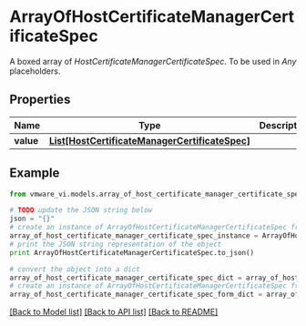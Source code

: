# ArrayOfHostCertificateManagerCertificateSpec

A boxed array of *HostCertificateManagerCertificateSpec*. To be used in *Any* placeholders. 

## Properties
Name | Type | Description | Notes
------------ | ------------- | ------------- | -------------
**value** | [**List[HostCertificateManagerCertificateSpec]**](HostCertificateManagerCertificateSpec.md) |  | 

## Example

```python
from vmware_vi.models.array_of_host_certificate_manager_certificate_spec import ArrayOfHostCertificateManagerCertificateSpec

# TODO update the JSON string below
json = "{}"
# create an instance of ArrayOfHostCertificateManagerCertificateSpec from a JSON string
array_of_host_certificate_manager_certificate_spec_instance = ArrayOfHostCertificateManagerCertificateSpec.from_json(json)
# print the JSON string representation of the object
print ArrayOfHostCertificateManagerCertificateSpec.to_json()

# convert the object into a dict
array_of_host_certificate_manager_certificate_spec_dict = array_of_host_certificate_manager_certificate_spec_instance.to_dict()
# create an instance of ArrayOfHostCertificateManagerCertificateSpec from a dict
array_of_host_certificate_manager_certificate_spec_form_dict = array_of_host_certificate_manager_certificate_spec.from_dict(array_of_host_certificate_manager_certificate_spec_dict)
```
[[Back to Model list]](../README.md#documentation-for-models) [[Back to API list]](../README.md#documentation-for-api-endpoints) [[Back to README]](../README.md)


